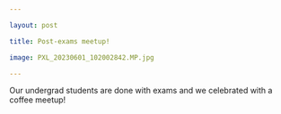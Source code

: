 ```yaml
---

layout: post

title: Post-exams meetup! 

image: PXL_20230601_102002842.MP.jpg

---
```


Our undergrad students are done with exams 
and we celebrated with a coffee meetup! 


